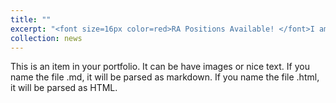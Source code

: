 ```yaml
---
title: ""
excerpt: "<font size=16px color=red>RA Positions Available! </font>I am looking for highly self-motivated Ph.D. students to conduct research on wireless network security, data privacy, and AI security. If you are interested, please see here for detailed information."
collection: news
---
```


This is an item in your portfolio. It can be have images or nice text. If you name the file .md, it will be parsed as markdown. If you name the file .html, it will be parsed as HTML. 
